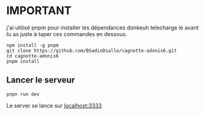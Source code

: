 # IMPORTANT
j'ai utilisé pnpm pour installer les dépendances donkeuh telecharge le avant tu as juste à taper ces commandes en dessous.

```
npm install -g pnpm
git clone https://github.com/BSadioDiallo/cagnotte-adonis6.git
cd cagnotte-adonis6
pnpm install
```
## Lancer le serveur
```
pnpn run dev
```
Le server se lance sur [localhost:3333](http://localhost:3333)
